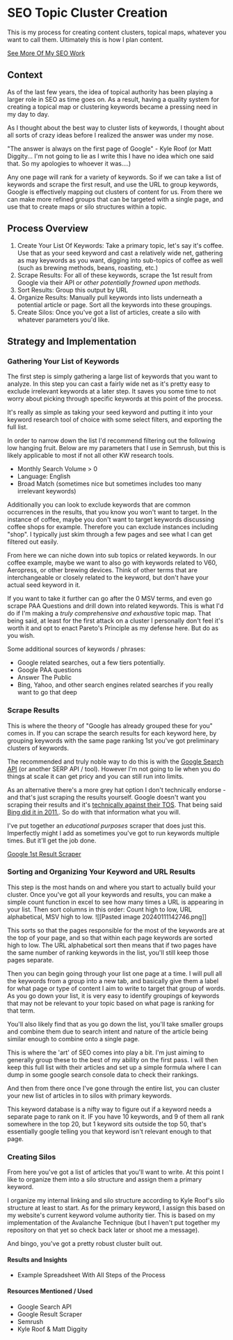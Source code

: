 # SEO Topic Cluster Creation
This is my process for creating content clusters, topical maps, whatever you want to call them. Ultimately this is how I plan content. 

[See More Of My SEO Work](https://rkseo.xyz)

## Context
As of the last few years, the idea of topical authority has been playing a larger role in SEO as time goes on. As a result, having a quality system for creating a topical map or clustering keywords became a pressing need in my day to day. 

As I thought about the best way to cluster lists of keywords, I thought about all sorts of crazy ideas before I realized the answer was under my nose. 

"The answer is always on the first page of Google" - Kyle Roof 
	(or Matt Diggity... I'm not going to lie as I write this I have no idea which one said that. So my apologies to whoever it was....)

Any one page will rank for a variety of keywords. So if we can take a list of keywords and scrape the first result, and use the URL to group keywords, Google is effectively mapping out clusters of content for us. From there we can make more refined groups that can be targeted with a single page, and use that to create maps or silo structures within a topic. 
## Process Overview
1. Create Your List Of Keywords: Take a primary topic, let's say it's coffee. Use that as your seed keyword and cast a relatively wide net, gathering as may keywords as you want, digging into sub-topics of coffee as well (such as brewing methods, beans, roasting, etc.)
2. Scrape Results: For all of these keywords, scrape the 1st result from Google via their API or *other potentially frowned upon methods.*
3. Sort Results: Group this output by URL
4. Organize Results: Manually pull keywords into lists underneath a potential article or page. Sort all the keywords into these groupings. 
5. Create Silos: Once you've got a list of articles, create a silo with whatever parameters you'd like. 
## Strategy and Implementation

### Gathering Your List of Keywords
The first step is simply gathering a large list of keywords that you want to analyze. In this step you can cast a fairly wide net as it's pretty easy to exclude irrelevant keywords at a later step. It saves you some time to not worry about picking through specific keywords at this point of the process. 

It's really as simple as taking your seed keyword and putting it into your keyword research tool of choice with some select filters, and exporting the full list. 

In order to narrow down the list I'd recommend filtering out the following low hanging fruit. Below are my parameters that I use in Semrush, but this is likely applicable to most if not all other KW research tools. 
- Monthly Search Volume > 0
- Language: English
- Broad Match (sometimes nice but sometimes includes too many irrelevant keywords)

Additionally you can look to exclude keywords that are common occurrences in the results, that you know you won't want to target. In the instance of coffee, maybe you don't want to target keywords discussing coffee shops for example. Therefore you can exclude instances including "shop". I typically just skim through a few pages and see what I can get filtered out easily.  

From here we can niche down into sub topics or related keywords. In our coffee example, maybe we want to also go with keywords related to V60, Aeropress, or other brewing devices. Think of other terms that are interchangeable or closely related to the keyword, but don't have your actual seed keyword in it. 

If you want to take it further can go after the 0 MSV terms, and even go scrape PAA Questions and drill down into related keywords. This is what I'd do if I'm making a *truly comprehensive and exhaustive* topic map. That being said,  at least for the first attack on a cluster I personally don't feel it's worth it and opt to enact Pareto's Principle as my defense here. But do as you wish.

Some additional sources of keywords / phrases: 
- Google related searches, out a few tiers potentially. 
- Google PAA questions
- Answer The Public
- Bing, Yahoo, and other search engines related searches if you really want to go that deep
### Scrape Results
This is where the theory of "Google has already grouped these for you" comes in. If you can scrape the search results for each keyword here, by grouping keywords with the same page ranking 1st you've got preliminary clusters of keywords. 

The recommended and truly noble way to do this is with the [Google Search API](https://developers.google.com/custom-search/v1/overview) (or another SERP API / tool). However I'm not going to lie when you do things at scale it can get pricy and you can still run into limits. 

As an alternative there's a more grey hat option I don't technically endorse - and that's just scraping the results yourself. Google doesn't want you scraping their results and it's [technically against their TOS](https://medium.com/@sachin.kumarr9904/the-legality-of-google-scraping-and-google-news-api-what-you-need-to-know-20c0d5b93bbc). That being said [Bing did it in 2011.](https://searchengineland.com/google-bing-is-cheating-copying-our-search-results-62914). So do with that information what you will. 

I've put together an *educational purposes* scraper that does just this. Imperfectly might I add as sometimes you've got to run keywords multiple times. But it'll get the job done. 

[Google 1st Result Scraper]()
### Sorting and Organizing Your Keyword and URL Results
This step is the most hands on and where you start to actually build your cluster. Once you've got all your keywords and results, you can make a simple count function in excel to see how many times a URL is appearing in your list. Then sort columns in this order: Count high to low, URL alphabetical, MSV high to low. 
![[Pasted image 20240111142746.png]]

This sorts so that the pages responsible for the most of the keywords are at the top of your page, and so that within each page keywords are sorted high to low. The URL alphabetical sort then means that if two pages have the same number of ranking keywords in the list, you'll still keep those pages separate. 

Then you can begin going through your list one page at a time. I will pull all the keywords from a group into a new tab, and basically give them a label for what page or type of content I aim to write to target that group of words. As you go down your list, it is very easy to identify groupings of keywords that may not be relevant to your topic based on what page is ranking for that term. 

You'll also likely find that as you go down the list, you'll take smaller groups and combine them due to search intent and nature of the article being similar enough to combine onto a single page. 

This is where the 'art' of SEO comes into play a bit. I'm just aiming to generally group these to the best of my ability on the first pass. I will then keep this full list with their articles and set up a simple formula where I can dump in some google search console data to check their rankings. 

And then from there once I've gone through the entire list, you can cluster your new list of articles in to silos with primary keywords. 

This keyword database is a nifty way to figure out if a keyword needs a separate page to rank on it. IF you have 10 keywords, and 9 of them all rank somewhere in the top 20, but 1 keyword sits outside the top 50, that's essentially google telling you that keyword isn't relevant enough to that page.  

### Creating Silos
From here you've got a list of articles that you'll want to write. At this point I like to organize them into a silo structure and assign them a primary keyword. 

I organize my internal linking and silo structure according to Kyle Roof's silo structure at least to start. As for the primary keyword, I assign this based on my website's current keyword volume authority tier. This is based on my implementation of the Avalanche Technique (but I haven't put together my repository on that yet so check back later or shoot me a message).

And bingo, you've got a pretty robust cluster built out. 

#### Results and Insights
- Example Spreadsheet With All Steps of the Process
#### Resources Mentioned / Used
- Google Search API
- Google Result Scraper
- Semrush
- Kyle Roof & Matt Diggity






